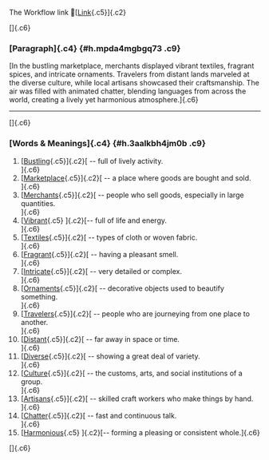 The Workflow link
👏[[Link](https://www.google.com/url?q=http://www.google.com&sa=D&source=editors&ust=1759927233209437&usg=AOvVaw14B_xjcwLxJaLBxV6GuIz5){.c5}]{.c2}

[]{.c6}

### [Paragraph]{.c4} {#h.mpda4mgbgq73 .c9}

[In the bustling marketplace, merchants displayed vibrant textiles,
fragrant spices, and intricate ornaments. Travelers from distant lands
marveled at the diverse culture, while local artisans showcased their
craftsmanship. The air was filled with animated chatter, blending
languages from across the world, creating a lively yet harmonious
atmosphere.]{.c6}

------------------------------------------------------------------------

[]{.c6}

### [Words & Meanings]{.c4} {#h.3aalkbh4jm0b .c9}

1.  [[Bustling](https://www.google.com/url?q=http://www.google.com&sa=D&source=editors&ust=1759927233210666&usg=AOvVaw3z-X1CT21OHmQmOYmBde0y){.c5}]{.c2}[ --
    full of lively activity.\
    ]{.c6}
2.  [[Marketplace](https://www.google.com/url?q=http://www.google.com&sa=D&source=editors&ust=1759927233210967&usg=AOvVaw3W5xTzOm-ucDO8zEA446kt){.c5}]{.c2}[ --
    a place where goods are bought and sold.\
    ]{.c6}
3.  [[Merchants](https://www.google.com/url?q=http://www.google.com&sa=D&source=editors&ust=1759927233211264&usg=AOvVaw03Y-fgahKZQ65uGtyPOYTq){.c5}]{.c2}[ --
    people who sell goods, especially in large quantities.\
    ]{.c6}
4.  [[Vibrant](https://www.google.com/url?q=http://www.google.com&sa=D&source=editors&ust=1759927233211588&usg=AOvVaw2BuijXA6aryvumFQC8KoZA){.c5}
    ]{.c2}[-- full of life and energy.\
    ]{.c6}
5.  [[Textiles](https://www.google.com/url?q=http://www.google.com&sa=D&source=editors&ust=1759927233211870&usg=AOvVaw0XFzuBBbq1bpNdvCabbFpw){.c5}]{.c2}[ --
    types of cloth or woven fabric.\
    ]{.c6}
6.  [[Fragrant](https://www.google.com/url?q=http://www.google.com&sa=D&source=editors&ust=1759927233212155&usg=AOvVaw2VkMyTtgBWZSnSIglIVn6s){.c5}]{.c2}[ --
    having a pleasant smell.\
    ]{.c6}
7.  [[Intricate](https://www.google.com/url?q=http://www.google.com&sa=D&source=editors&ust=1759927233212424&usg=AOvVaw2CQAZzgp3YMtUhYiB5z6Uc){.c5}]{.c2}[ --
    very detailed or complex.\
    ]{.c6}
8.  [[Ornaments](https://www.google.com/url?q=http://www.google.com&sa=D&source=editors&ust=1759927233212695&usg=AOvVaw2kXLduJDcEdUYju7t7i4Ct){.c5}]{.c2}[ --
    decorative objects used to beautify something.\
    ]{.c6}
9.  [[Travelers](https://www.google.com/url?q=http://www.google.com&sa=D&source=editors&ust=1759927233212978&usg=AOvVaw2lXv-IW3cPfnMpDgiQp5l1){.c5}]{.c2}[ --
    people who are journeying from one place to another.\
    ]{.c6}
10. [[Distant](https://www.google.com/url?q=http://www.google.com&sa=D&source=editors&ust=1759927233213356&usg=AOvVaw1PpxqwJDjx-rZQkgWYsd8R){.c5}]{.c2}[ --
    far away in space or time.\
    ]{.c6}
11. [[Diverse](https://www.google.com/url?q=http://www.google.com&sa=D&source=editors&ust=1759927233213645&usg=AOvVaw1-yDXnPRV_vK-y51c3lLll){.c5}]{.c2}[ --
    showing a great deal of variety.\
    ]{.c6}
12. [[Culture](https://www.google.com/url?q=http://www.google.com&sa=D&source=editors&ust=1759927233213921&usg=AOvVaw1ge5EpjsfMzxlSeIfxOn4D){.c5}]{.c2}[ --
    the customs, arts, and social institutions of a group.\
    ]{.c6}
13. [[Artisans](https://www.google.com/url?q=http://www.google.com&sa=D&source=editors&ust=1759927233214216&usg=AOvVaw1td2-1RpyFOdBTcihCTxtE){.c5}]{.c2}[ --
    skilled craft workers who make things by hand.\
    ]{.c6}
14. [[Chatter](https://www.google.com/url?q=http://www.google.com&sa=D&source=editors&ust=1759927233214509&usg=AOvVaw0J-GVj8OkJwCSzTOBQmesn){.c5}]{.c2}[ --
    fast and continuous talk.\
    ]{.c6}
15. [[Harmonious](https://www.google.com/url?q=http://www.google.com&sa=D&source=editors&ust=1759927233214804&usg=AOvVaw1-0Xk-Od0lRe1i2iJDIRQz){.c5}
    ]{.c2}[-- forming a pleasing or consistent whole.]{.c6}

[]{.c6}
